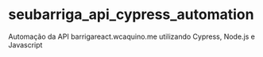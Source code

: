 # seubarriga_api_cypress_automation
Automação da API barrigareact.wcaquino.me utilizando Cypress, Node.js e Javascript
